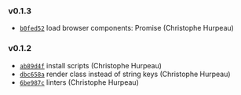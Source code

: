 ### v0.1.3

- [`b0fed52`](https://github.com/git://github.com/turacojs/render.git/commit/b0fed5219be34eacb93941b31431bc8db79df03a) load browser components: Promise (Christophe Hurpeau)

### v0.1.2

- [`ab89d4f`](https://github.com/git://github.com/turacojs/render.git/commit/ab89d4f8eb5731385f73d80cc8aa86dde82da527) install scripts (Christophe Hurpeau)
- [`dbc658a`](https://github.com/git://github.com/turacojs/render.git/commit/dbc658ae455ea2d1f708fef0f89dd6b5931d1ac4) render class instead of string keys (Christophe Hurpeau)
- [`6be987c`](https://github.com/git://github.com/turacojs/render.git/commit/6be987c13204e308561fa162b22503d4bfc56d83) linters (Christophe Hurpeau)

